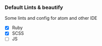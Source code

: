 ### Default Lints & beautify ###

Some lints and config for atom and other IDE

- [X] Ruby
- [X] SCSS
- [ ] JS

